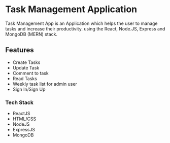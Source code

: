 # Task Management Application

Task Management App is an Application which helps the user to manage tasks and increase their productivity. using the React, Node.JS, Express and MongoDB (MERN) stack.

## Features

  - Create Tasks
  - Update Task 
  - Comment to task
  - Read  Tasks
  - Weekly task list for admin user
  - Sign In/Sign Up

### Tech Stack

  - ReactJS
  - HTML/CSS
  - NodeJS
  - ExpressJS
  - MongoDB